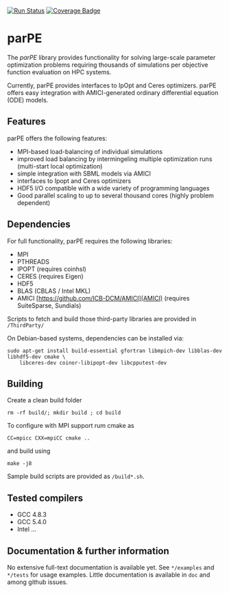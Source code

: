  [![Run Status](https://api.shippable.com/projects/59463d3e8993d7070010407b/badge?branch=master)](https://app.shippable.com/github/dweindl/parPE)
 [![Coverage Badge](https://api.shippable.com/projects/59463d3e8993d7070010407b/coverageBadge?branch=master)](https://app.shippable.com/github/dweindl/parPE) 

# parPE

The *parPE* library provides functionality for solving large-scale parameter optimization
problems requiring thousands of simulations per objective function evaluation on HPC systems.

Currently, parPE provides interfaces to IpOpt and Ceres optimizers. parPE offers easy integration with
AMICI-generated ordinary differential equation (ODE) models.

## Features

parPE offers the following features:

* MPI-based load-balancing of individual simulations
* improved load balancing by intermingeling multiple optimization runs (multi-start local optimization)
* simple integration with SBML models via AMICI
* interfaces to Ipopt and Ceres optimizers
* HDF5 I/O compatible with a wide variety of programming languages
* Good parallel scaling to up to several thousand cores (highly problem dependent)

## Dependencies

For full functionality, parPE requires the following libraries:

* MPI
* PTHREADS
* IPOPT (requires coinhsl)
* CERES (requires Eigen)
* HDF5
* BLAS (CBLAS / Intel MKL)
* AMICI [https://github.com/ICB-DCM/AMICI](AMICI) (requires SuiteSparse, Sundials)

Scripts to fetch and build those third-party libraries are provided in `/ThirdParty/` 

On Debian-based systems, dependencies can be installed via:
```
sudo apt-get install build-essential gfortran libmpich-dev libblas-dev libhdf5-dev cmake \
    libceres-dev coinor-libipopt-dev libcpputest-dev
```

## Building

Create a clean build folder

```
rm -rf build/; mkdir build ; cd build
```

To configure with MPI support rum cmake as
```
CC=mpicc CXX=mpiCC cmake ..
```
and build using 

```
make -j8
```

Sample build scripts are provided as `/build*.sh`.

## Tested compilers

* GCC 4.8.3
* GCC 5.4.0
* Intel ...


## Documentation & further information

No extensive full-text documentation is available yet. See `*/examples` and `*/tests` for usage examples. 
Little documentation is available in `doc` and among github issues. 
